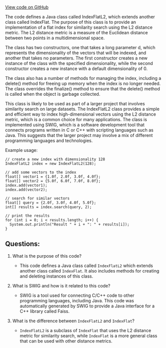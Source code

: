[View code on GitHub](https://github.com/misbahsy/the-algorithm/ann/src/main/java/com/twitter/ann/faiss/swig/IndexFlatL2.java)

The code defines a Java class called IndexFlatL2, which extends another class called IndexFlat. The purpose of this class is to provide an implementation of a flat index for similarity search using the L2 distance metric. The L2 distance metric is a measure of the Euclidean distance between two points in a multidimensional space. 

The class has two constructors, one that takes a long parameter d, which represents the dimensionality of the vectors that will be indexed, and another that takes no parameters. The first constructor creates a new instance of the class with the specified dimensionality, while the second constructor creates a new instance with a default dimensionality of 0.

The class also has a number of methods for managing the index, including a delete() method for freeing up memory when the index is no longer needed. The class overrides the finalize() method to ensure that the delete() method is called when the object is garbage collected.

This class is likely to be used as part of a larger project that involves similarity search on large datasets. The IndexFlatL2 class provides a simple and efficient way to index high-dimensional vectors using the L2 distance metric, which is a common choice for many applications. The class is implemented using SWIG, which is a software development tool that connects programs written in C or C++ with scripting languages such as Java. This suggests that the larger project may involve a mix of different programming languages and technologies. 

Example usage:

```
// create a new index with dimensionality 128
IndexFlatL2 index = new IndexFlatL2(128);

// add some vectors to the index
float[] vector1 = {1.0f, 2.0f, 3.0f, 4.0f};
float[] vector2 = {5.0f, 6.0f, 7.0f, 8.0f};
index.add(vector1);
index.add(vector2);

// search for similar vectors
float[] query = {2.0f, 3.0f, 4.0f, 5.0f};
int[] results = index.search(query, 2);

// print the results
for (int i = 0; i < results.length; i++) {
  System.out.println("Result " + i + ": " + results[i]);
}
```
## Questions: 
 1. What is the purpose of this code?
    - This code defines a Java class called `IndexFlatL2` which extends another class called `IndexFlat`. It also includes methods for creating and deleting instances of this class.

2. What is SWIG and how is it related to this code?
    - SWIG is a tool used for connecting C/C++ code to other programming languages, including Java. This code was automatically generated by SWIG to provide a Java interface for a C++ library called Faiss.

3. What is the difference between `IndexFlatL2` and `IndexFlat`?
    - `IndexFlatL2` is a subclass of `IndexFlat` that uses the L2 distance metric for similarity search, while `IndexFlat` is a more general class that can be used with other distance metrics.
